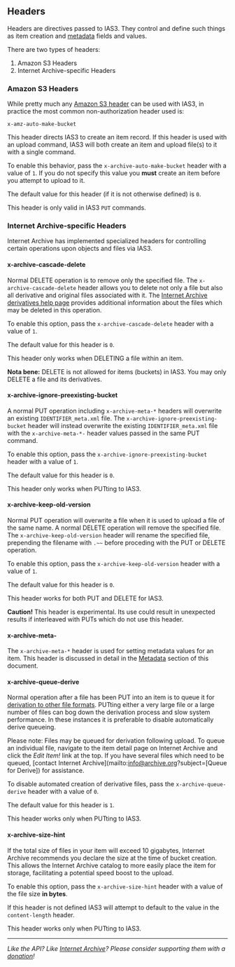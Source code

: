 ## Headers

Headers are directives passed to IAS3. They control and define such things as item creation and [metadata](./metadata.md) fields and values.

There are two types of headers:

1. Amazon S3 Headers
1. Internet Archive-specific Headers

### Amazon S3 Headers

While pretty much any [Amazon S3 header](http://docs.aws.amazon.com/AmazonS3/latest/API/RESTCommonRequestHeaders.html) can be used with IAS3, in practice the most common non-authorization header used is:

    x-amz-auto-make-bucket

This header directs IAS3 to create an item record. If this header is used with an upload command, IAS3 will both create an item and upload file(s) to it with a single command.

To enable this behavior, pass the `x-archive-auto-make-bucket` header with a value of `1`. If you do not specify this value you **must** create an item before you attempt to upload to it. 

The default value for this header (if it is not otherwise defined) is `0`. 

This header is only valid in IAS3 `PUT` commands.

### Internet Archive-specific Headers

Internet Archive has implemented specialized headers for controlling certain operations upon objects and files via IAS3.

#### x-archive-cascade-delete

Normal DELETE operation is to remove only the specified file. The `x-archive-cascade-delete` header allows you to delete not only a file but also all derivative and original files associated with it. The [Internet Archive derivatives help page](http://www.archive.org/help/derivatives.php) provides additional information about the files which may be deleted in this operation.

To enable this option, pass the `x-archive-cascade-delete` header with a value of `1`. 

The default value for this header is `0`.

This header only works when DELETING a file within an item. 

**Nota bene:** DELETE is not allowed for items (buckets) in IAS3. You may only DELETE a file and its derivatives.

#### x-archive-ignore-preexisting-bucket

A normal PUT operation including `x-archive-meta-*` headers will overwrite an existing `IDENTIFIER_meta.xml` file. The `x-archive-ignore-preexisting-bucket` header will instead overwrite the existing `IDENTIFIER_meta.xml` file with the `x-archive-meta-*-` header values passed in the same PUT command.

To enable this option, pass the `x-archive-ignore-preexisting-bucket` header with a value of `1`. 

The default value for this header is `0`.

This header only works when PUTting to IAS3.

#### x-archive-keep-old-version

Normal PUT operation will overwrite a file when it is used to upload a file of the same name. A normal DELETE operation will remove the specified file. The `x-archive-keep-old-version` header will rename the specified file, prepending the filename with `.~~` before proceding with the PUT or DELETE operation.

To enable this option, pass the `x-archive-keep-old-version` header with a value of `1`. 

The default value for this header is `0`.

This header works for both PUT and DELETE for IAS3.

**Caution!** This header is experimental. Its use could result in unexpected results if interleaved with PUTs which do not use this header.

#### x-archive-meta-

The `x-archive-meta-*` header is used for setting metadata values for an item. This header is discussed in detail in the [Metadata](./metadata.md) section of this document.

#### x-archive-queue-derive

Normal operation after a file has been PUT into an item is to queue it for [derivation to other file formats](http://www.archive.org/help/derivatives.php). PUTting either a very large file or a large number of files can bog down the derivation process and slow system performance. In these instances it is preferable to disable automatically derive queueing.

Please note: Files may be queued for derivation following upload. To queue an individual file, navigate to the item detail page on Internet Archive and click the _Edit Item!_ link at the top. If you have several files which need to be queued, [contact Internet Archive](mailto:info@archive.org?subject=[Queue for Derive]) for assistance.

To disable automated creation of derivative files, pass the `x-archive-queue-derive` header with a value of `0`. 

The default value for this header is `1`.

This header works only when PUTting to IAS3.

#### x-archive-size-hint

If the total size of files in your item will exceed 10 gigabytes, Internet Archive recommends you declare the size at the time of bucket creation. This allows the Internet Archive catalog to more easily place the item for storage, facilitating a potential speed boost to the upload.

To enable this option, pass the `x-archive-size-hint` header with a value of the file size **in bytes**.

If this header is not defined IAS3 will attempt to default to the value in the `content-length` header.

This header works only when PUTting to IAS3.

-----

_Like the API? Like [Internet Archive](http://archive.org)? Please consider supporting them with a [donation](http://archive.org/donate/)!_

